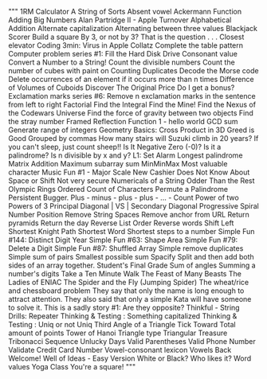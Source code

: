 """
1RM Calculator
A String of Sorts
Absent vowel
Ackermann Function 
Adding Big Numbers
Alan Partridge II - Apple Turnover
Alphabetical Addition
Alternate capitalization
Alternating between three values
Blackjack Scorer
Build a square
By 3, or not by 3? That is the question . . .
Closest elevator
Coding 3min: Virus in Apple
Collatz
Complete the table pattern
Computer problem series #1: Fill the Hard Disk Drive
Consonant value
Convert a Number to a String!
Count the divisible numbers
Count the number of cubes with paint on
Counting Duplicates
Decode the Morse code 
Delete occurrences of an element if it occurs more than n times
Difference of Volumes of Cuboids
Discover The Original Price
Do I get a bonus?
Exclamation marks series #6: Remove n exclamation marks in the sentence from left to right
Factorial
Find the Integral
Find the Mine!
Find the Nexus of the Codewars Universe
Find the force of gravity between two objects
Find the stray number
Framed Reflection
Function 1 - hello world
GCD sum 
Generate range of integers
Geometry Basics: Cross Product in 3D
Greed is Good
Grouped by commas
How many stairs will Suzuki climb in 20 years?
If you can't sleep, just count sheep!!
Is It Negative Zero (-0)?
Is it a palindrome?
Is n divisible by x and y?
L1: Set Alarm
Longest palindrome
Matrix Addition
Maximum subarray sum
MinMinMax
Most valuable character
Music Fun #1 - Major Scale
New Cashier Does Not Know About Space or Shift 
Not very secure
Numericals of a String
Odder Than the Rest
Olympic Rings
Ordered Count of Characters
Permute a Palindrome
Persistent Bugger.
Plus - minus - plus - plus - ... - Count
Power of two
Powers of 3
Principal Diagonal | VS | Secondary Diagonal
Progressive Spiral Number Position
Remove String Spaces
Remove anchor from URL
Return pyramids
Return the day 
Reverse List Order
Reverse words
Shift Left
Shortest Knight Path
Shortest Word
Shortest steps to a number
Simple Fun #144: Distinct Digit Year
Simple Fun #63: Shape Area
Simple Fun #79: Delete a Digit
Simple Fun #87: Shuffled Array
Simple remove duplicates
Simple sum of pairs
Smallest possible sum 
Spacify
Split and then add both sides of an array together.
Student's Final Grade
Sum of angles
Summing a number's digits
Take a Ten Minute Walk
The Feast of Many Beasts
The Ladies of ENIAC
The Spider and the Fly (Jumping Spider)
The wheat/rice and chessboard problem
They say that only the name is long enough to attract attention. They also said that only a simple Kata will have someone to solve it. This is a sadly story #1: Are they opposite?
Thinkful - String Drills: Repeater
Thinking & Testing : Something capitalized
Thinking & Testing : Uniq or not Uniq
Third Angle of a Triangle
Tick Toward
Total amount of points
Tower of Hanoi
Triangle type
Triangular Treasure
Tribonacci Sequence
Unlucky Days
Valid Parentheses
Valid Phone Number
Validate Credit Card Number
Vowel-consonant lexicon
Vowels Back
Welcome!
Well of Ideas - Easy Version
White or Black?
Who likes it?
Word values
Yoga Class
You're a square!
"""
